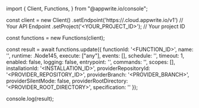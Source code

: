 import { Client, Functions,  } from "@appwrite.io/console";

const client = new Client()
    .setEndpoint('https://<REGION>.cloud.appwrite.io/v1') // Your API Endpoint
    .setProject('<YOUR_PROJECT_ID>'); // Your project ID

const functions = new Functions(client);

const result = await functions.update({
    functionId: '<FUNCTION_ID>',
    name: '<NAME>',
    runtime: .Node145,
    execute: ["any"],
    events: [],
    schedule: '',
    timeout: 1,
    enabled: false,
    logging: false,
    entrypoint: '<ENTRYPOINT>',
    commands: '<COMMANDS>',
    scopes: [],
    installationId: '<INSTALLATION_ID>',
    providerRepositoryId: '<PROVIDER_REPOSITORY_ID>',
    providerBranch: '<PROVIDER_BRANCH>',
    providerSilentMode: false,
    providerRootDirectory: '<PROVIDER_ROOT_DIRECTORY>',
    specification: ''
});

console.log(result);
